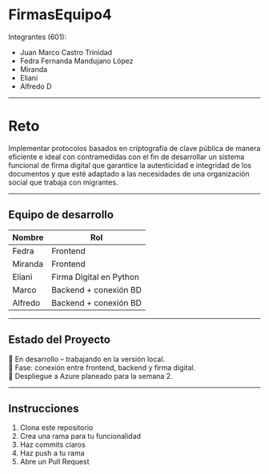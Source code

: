 # FirmasEquipo4

Integrantes (601):
- Juan Marco Castro Trinidad
- Fedra Fernanda Mandujano López
- Miranda
- Eliani
- Alfredo D

---

# Reto
Implementar protocolos basados en criptografía de clave pública de manera eficiente e ideal con contramedidas con el fin de desarrollar un sistema funcional de firma digital que garantice la autenticidad e integridad de los documentos y que esté adaptado a las necesidades de una organización social que trabaja con migrantes.

---

##  Equipo de desarrollo

| Nombre             | Rol                         |
|--------------------|-----------------------------|
| Fedra              | Frontend                    |
| Miranda            | Frontend                    |
| Eliani             | Firma Digital en Python     |
| Marco              | Backend + conexión BD       |
| Alfredo            | Backend + conexión BD       |

---

## Estado del Proyecto

🔨 En desarrollo – trabajando en la versión local.  
🧪 Fase: conexión entre frontend, backend y firma digital.  
🚀 Despliegue a Azure planeado para la semana 2.

---

## Instrucciones

1. Clona este repositorio
2. Crea una rama para tu funcionalidad
3. Haz commits claros
4. Haz push a tu rama
5. Abre un Pull Request
